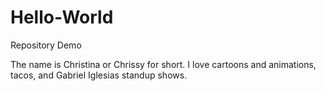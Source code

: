 # Hello-World
Repository Demo

The name is Christina or Chrissy for short. I love cartoons and animations, tacos, and Gabriel Iglesias standup shows. 

